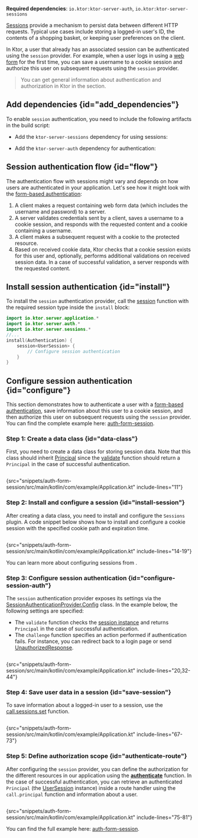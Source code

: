 [//]: # (title: Session authentication)

<show-structure for="chapter" depth="2"/>

<tldr>
<p>
<b>Required dependencies</b>: <code>io.ktor:ktor-server-auth</code>, <code>io.ktor:ktor-server-sessions</code>
</p>
<var name="example_name" value="auth-form-session"/>
<include from="lib.topic" element-id="download_example"/>
<include from="lib.topic" element-id="native_server_not_supported"/>
</tldr>


[Sessions](sessions.md) provide a mechanism to persist data between different HTTP requests. Typical use cases include storing a logged-in user's ID, the contents of a shopping basket, or keeping user preferences on the client. 

In Ktor, a user that already has an associated session can be authenticated using the `session` provider. For example, when a user logs in using a [web form](form.md) for the first time, you can save a username to a cookie session and authorize this user on subsequent requests using the `session` provider.

> You can get general information about authentication and authorization in Ktor in the [](authentication.md) section.

## Add dependencies {id="add_dependencies"}
To enable `session` authentication, you need to include the following artifacts in the build script:

* Add the `ktor-server-sessions` dependency for using sessions:

  <var name="artifact_name" value="ktor-server-sessions"/>
  <include from="lib.topic" element-id="add_ktor_artifact"/>

* Add the `ktor-server-auth` dependency for authentication:

  <var name="artifact_name" value="ktor-server-auth"/>
  <include from="lib.topic" element-id="add_ktor_artifact"/>

## Session authentication flow {id="flow"}

The authentication flow with sessions might vary and depends on how users are authenticated in your application. Let's see how it might look with the [form-based authentication](form.md):

1. A client makes a request containing web form data (which includes the username and password) to a server.
2. A server validates credentials sent by a client, saves a username to a cookie session, and responds with the requested content and a cookie containing a username.
3. A client makes a subsequent request with a cookie to the protected resource.
4. Based on received cookie data, Ktor checks that a cookie session exists for this user and, optionally, performs additional validations on received session data. In a case of successful validation, a server responds with the requested content.


## Install session authentication {id="install"}
To install the `session` authentication provider, call the [session](https://api.ktor.io/ktor-server/ktor-server-plugins/ktor-server-auth/io.ktor.server.auth/session.html) function with the required session type inside the `install` block:

```kotlin
import io.ktor.server.application.*
import io.ktor.server.auth.*
import io.ktor.server.sessions.*
//...
install(Authentication) {
    session<UserSession> {
        // Configure session authentication
    }
}
```

## Configure session authentication {id="configure"}
This section demonstrates how to authenticate a user with a [form-based authentication](form.md), save information about this user to a cookie session, and then authorize this user on subsequent requests using the `session` provider. You can find the complete example here: [auth-form-session](https://github.com/ktorio/ktor-documentation/tree/%ktor_version%/codeSnippets/snippets/auth-form-session).

### Step 1: Create a data class {id="data-class"}
First, you need to create a data class for storing session data. Note that this class should inherit [Principal](https://api.ktor.io/ktor-server/ktor-server-plugins/ktor-server-auth/io.ktor.server.auth/-principal/index.html) since the [validate](#configure-session-auth) function should return a `Principal` in the case of successful authentication.

```kotlin
```
{src="snippets/auth-form-session/src/main/kotlin/com/example/Application.kt" include-lines="11"}

### Step 2: Install and configure a session {id="install-session"}
After creating a data class, you need to install and configure the `Sessions` plugin. A code snippet below shows how to install and configure a cookie session with the specified cookie path and expiration time.

```kotlin
```
{src="snippets/auth-form-session/src/main/kotlin/com/example/Application.kt" include-lines="14-19"}

You can learn more about configuring sessions from [](sessions.md#configuration_overview).


### Step 3: Configure session authentication {id="configure-session-auth"}

The `session` authentication provider exposes its settings via the [SessionAuthenticationProvider.Config](https://api.ktor.io/ktor-server/ktor-server-plugins/ktor-server-auth/io.ktor.server.auth/-session-authentication-provider/-config/index.html) class. In the example below, the following settings are specified:
* The `validate` function checks the [session instance](#data-class) and returns `Principal` in the case of successful authentication.
* The `challenge` function specifies an action performed if authentication fails. For instance, you can redirect back to a login page or send [UnauthorizedResponse](https://api.ktor.io/ktor-server/ktor-server-plugins/ktor-server-auth/io.ktor.server.auth/-unauthorized-response/index.html).

```kotlin
```
{src="snippets/auth-form-session/src/main/kotlin/com/example/Application.kt" include-lines="20,32-44"}


### Step 4: Save user data in a session {id="save-session"}

To save information about a logged-in user to a session, use the [call.sessions.set](sessions.md#use_sessions) function.

```kotlin
```
{src="snippets/auth-form-session/src/main/kotlin/com/example/Application.kt" include-lines="67-73"}

### Step 5: Define authorization scope {id="authenticate-route"}

After configuring the `session` provider, you can define the authorization for the different resources in our application using the **[authenticate](authentication.md#authenticate-route)** function. In the case of successful authentication, you can retrieve an authenticated `Principal` (the [UserSession](#data-class) instance) inside a route handler using the `call.principal` function and information about a user.

```kotlin
```
{src="snippets/auth-form-session/src/main/kotlin/com/example/Application.kt" include-lines="75-81"}

You can find the full example here: [auth-form-session](https://github.com/ktorio/ktor-documentation/tree/%ktor_version%/codeSnippets/snippets/auth-form-session).
